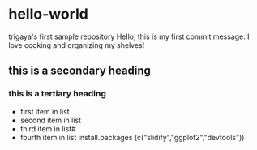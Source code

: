 # hello-world
trigaya's first sample repository
Hello, this is my first commit message. I love cooking and organizing my shelves! 
## this is a secondary heading
### this is a tertiary heading
* first item in list
* second item in list
* third item in list#
* fourth item in list
install.packages (c("slidify","ggplot2","devtools"))
